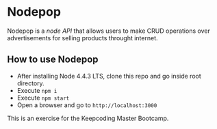 # Nodepop

Nodepop is a *node API* that allows users to make CRUD operations over advertisements for selling products throught internet.

## How to use Nodepop

* After installing Node 4.4.3 LTS, clone this repo and go inside root directory.
* Execute `npm i`
* Execute `npm start`
* Open a browser and go to `http://localhost:3000`



This is an exercise for the Keepcoding Master Bootcamp.
